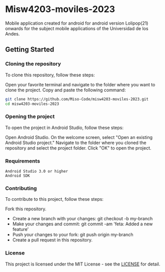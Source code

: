 # Misw4203-moviles-2023

Mobile application created for android for android version Lolipop(21) onwards for the subject mobile applications of the Universidad de los Andes.

## Getting Started
### Cloning the repository
To clone this repository, follow these steps:

Open your favorite terminal and navigate to the folder where you want to clone the project.
Copy and paste the following command:

````bash
git clone https://github.com/Miso-Code/misw4203-moviles-2023.git
cd misw4203-moviles-2023

````

### Opening the project
To open the project in Android Studio, follow these steps:

Open Android Studio.
On the welcome screen, select "Open an existing Android Studio project."
Navigate to the folder where you cloned the repository and select the project folder.
Click "OK" to open the project.

### Requirements
````
Android Studio 3.0 or higher
Android SDK
````

### Contributing
To contribute to this project, follow these steps:

Fork this repository.
- Create a new branch with your changes: git checkout -b my-branch
- Make your changes and commit: git commit -am 'feta: Added a new feature'
- Push your changes to your fork: git push origin my-branch
- Create a pull request in this repository.

### License
This project is licensed under the MIT License - see the [LICENSE](https://opensource.org/license/mit/) for detail.
